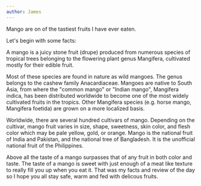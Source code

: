 ```yaml
---
author: James
---
```


Mango are on of the tastiest fruits I have ever eaten.

Let's begin with some facts: 

A mango is a juicy stone fruit (drupe) produced from numerous species of tropical trees belonging to the flowering plant genus Mangifera, cultivated mostly for their edible fruit.

Most of these species are found in nature as wild mangoes. The genus belongs to the cashew family Anacardiaceae. Mangoes are native to South Asia, from where the "common mango" or "Indian mango", Mangifera indica, has been distributed worldwide to become one of the most widely cultivated fruits in the tropics. Other Mangifera species (e.g. horse mango, Mangifera foetida) are grown on a more localized basis.

Worldwide, there are several hundred cultivars of mango. Depending on the cultivar, mango fruit varies in size, shape, sweetness, skin color, and flesh color which may be pale yellow, gold, or orange. Mango is the national fruit of India and Pakistan, and the national tree of Bangladesh. It is the unofficial national fruit of the Philippines. 

Above all the taste of a mango surpasses that of any fruit in both color and taste. The taste of a mango is sweet with just enough of a meat like texture to really fill you up when you eat it. That was my facts and review of the day so I hope you all stay safe, warm and fed with delicous fruits.